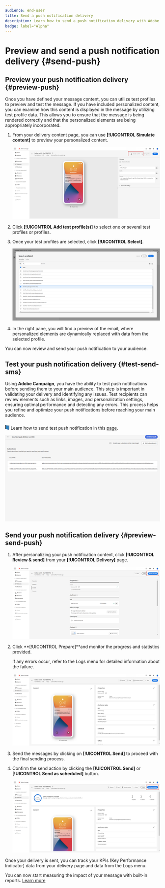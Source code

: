 ```yaml
---
audience: end-user
title: Send a push notification delivery
description: Learn how to send a push notification delivery with Adobe Campaign Web
badge: label="Alpha" 
---
```

# Preview and send a push notification delivery {#send-push}

## Preview your push notification delivery {#preview-push}

Once you have defined your message content, you can utilize test profiles to preview and test the message. If you have included personalized content, you can examine how this content is displayed in the message by utilizing test profile data. This allows you to ensure that the message is being rendered correctly and that the personalized elements are being appropriately incorporated.

1. From your delivery content page, you can use **[!UICONTROL Simulate content]** to preview your personalized content.

    ![](assets/push_send_1.png)

1. Click **[!UICONTROL Add test profile(s)]** to select one or several test profiles or profiles.

1. Once your test profiles are selected, click **[!UICONTROL Select]**.

    ![](assets/push_send_5.png)

1. In the right pane, you will find a preview of the email, where personalized elements are dynamically replaced with data from the selected profile.

You can now review and send your push notification to your audience.

## Test your push notification delivery {#test-send-sms}

Using **Adobe Campaign**, you have the ability to test push notifications before sending them to your main audience. This step is important in validating your delivery and identifying any issues. 
Test recipients can review elements such as links, images, and personalization settings, ensuring optimal performance and detecting any errors. This process helps you refine and optimize your push notifications before reaching your main audience.

![](../assets/do-not-localize/book.png) Learn how to send test push notification in this [page](../preview-test/proofs.md).

![](assets/push_send_6.png)

## Send your push notification delivery {#preview-send-push}

1. After personalizing your push notification content, click **[!UICONTROL Review & send]** from your **[!UICONTROL Delivery]** page.

    ![](assets/push_send_2.png)

1. Click **[!UICONTROL Prepare]**and monitor the progress and statistics provided. 

    If any errors occur, refer to the Logs menu for detailed information about the failure.

    ![](assets/push_send_3.png)

1. Send the messages by clicking on **[!UICONTROL Send]** to proceed with the final sending process. 

1. Confirm the send action by clicking the **[!UICONTROL Send]** or **[!UICONTROL Send as scheduled]** button.

    ![](assets/push_send_4.png)

Once your delivery is sent, you can track your KPIs (Key Performance Indicator) data from your delivery page and data from the Logs menu.

You can now start measuring the impact of your message with built-in reports. [Learn more](../reporting/push-report.md)
